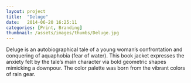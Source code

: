 ```yaml
---
layout: project
title:  "Deluge"
date:   2014-06-20 16:25:11
categories: [Print, Branding]
thumbnail: /assets/images/thumbs/Deluge.jpg
---
```


Deluge is an autobiographical tale of a young woman’s confrontation and conquering of aquaphobia (fear of water). This book jacket expresses the anxiety felt by the tale’s main character via bold geometric shapes mimicking a downpour. The color palette was born from the vibrant colors of rain gear.

